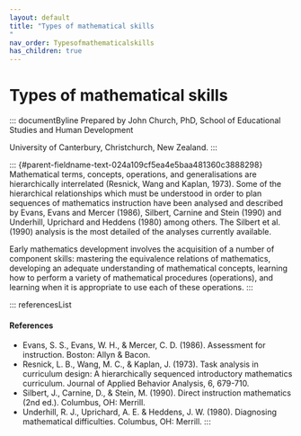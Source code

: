 ```yaml
---
layout: default
title: "Types of mathematical skills 
"
nav_order: Typesofmathematicalskills
has_children: true
---
```

# Types of mathematical skills 


::: documentByline
Prepared by John Church, PhD, School of Educational Studies and Human
Development

University of Canterbury, Christchurch, New Zealand.
:::

::: {#parent-fieldname-text-024a109cf5ea4e5baa481360c3888298}
Mathematical terms, concepts, operations, and generalisations are
hierarchically interrelated (Resnick, Wang and Kaplan, 1973). Some of
the hierarchical relationships which must be understood in order to plan
sequences of mathematics instruction have been analysed and described by
Evans, Evans and Mercer (1986), Silbert, Carnine and Stein (1990) and
Underhill, Uprichard and Heddens (1980) among others. The Silbert et al.
(1990) analysis is the most detailed of the analyses currently
available.

Early mathematics development involves the acquisition of a number of
component skills: mastering the equivalence relations of mathematics,
developing an adequate understanding of mathematical concepts, learning
how to perform a variety of mathematical procedures (operations), and
learning when it is appropriate to use each of these operations.
:::

::: referencesList
#### References

-   Evans, S. S., Evans, W. H., & Mercer, C. D. (1986). Assessment for
    instruction. Boston: Allyn & Bacon.
-   Resnick, L. B., Wang, M. C., & Kaplan, J. (1973). Task analysis in
    curriculum design: A hierarchically sequenced introductory
    mathematics curriculum. Journal of Applied Behavior Analysis, 6,
    679-710.
-   Silbert, J., Carnine, D., & Stein, M. (1990). Direct instruction
    mathematics (2nd ed.). Columbus, OH: Merrill.
-   Underhill, R. J., Uprichard, A. E. & Heddens, J. W. (1980).
    Diagnosing mathematical difficulties. Columbus, OH: Merrill.
:::
